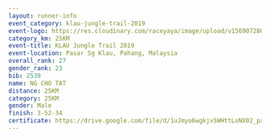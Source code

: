 ```yaml
---
layout: runner-info 
event_category: klau-jungle-trail-2019 
event-logo: https://res.cloudinary.com/raceyaya/image/upload/v1569072808/logo/klau-image_qwwxyw.png
category_km: 25KM 
event-title: KLAU Jungle Trail 2019 
event-location: Pasar Sg Klau, Pahang, Malaysia 
overall_rank: 27
gender_rank: 23
bib: 2539
name: NG CHO TAT
distance: 25KM
category: 25KM
gender: Male
finish: 3-52-34
certificate: https://drive.google.com/file/d/1uJmyo6wgkjv5WHttLoNX02_paTunesuL/view?usp=sharing
---
```

